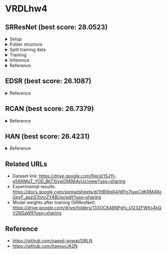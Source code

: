 # VRDLhw4



## SRResNet (best score: 28.0523)


<details>
<summary>Setup</summary>

```bash
$ conda create -n VRDLhw4_SRResNet python=3.7
$ conda activate VRDLhw4_SRResNet
$ conda install pytorch torchvision torchaudio cudatoolkit=10.2 -c pytorch
$ cd /home/yuhsi44165/NYCU/G2/VRDL/HW4/
$ git clone https://github.com/TW-yuhsi/VRDLhw4.git
$ cd VRDLhw4/
$ pip install -r requirements.txt
```
  
</details>




<details>
<summary>Folder structure</summary>
  
```text
$ cd /home/yuhsi44165/NYCU/G2/VRDL/HW4/
├── data
│   ├── testing_lr_images
│   │   ├── 00.png
│   │   ├── 01.png
│   │   ├── .
│   │   ├── .
│   │   ├── .
│   │   ├── 13.png
│   ├── training_hr_images
│   │   ├── 2092.png
│   │   ├── 8049.png
│   │   ├── .
│   │   ├── .
│   │   ├── .
│   │   ├── tt27.png
```
  
</details>




<details>
<summary>Split training data</summary>

```bash
$ python train_val_split.py
```
  
</details>




<details>
<summary>Training</summary>

```bash
$ python train.py
```
  
</details>




<details>
<summary>Inference</summary>

```bash
$ python test.py
```
  
</details>





<details>
<summary>Reference</summary>

- https://arxiv.org/abs/1609.04802
- https://github.com/twtygqyy/pytorch-SRResNet
- https://github.com/sgrvinod/a-PyTorch-Tutorial-to-Super-Resolution
  
</details>



## EDSR (best score: 26.1087)


<details>
<summary>Reference</summary>

- https://arxiv.org/abs/1707.02921
- https://github.com/sanghyun-son/EDSR-PyTorch
  
</details>



## RCAN (best score: 26.7379)
  
  
  
<details>
<summary>Reference</summary>

- https://arxiv.org/abs/1807.02758
- https://github.com/yulunzhang/RCAN
  
</details>


  
  
## HAN (best score: 26.4231)


<details>
<summary>Reference</summary>

- https://arxiv.org/abs/2008.08767
- https://github.com/wwlCape/HAN

  
</details>


  
  

  
  
  





## Related URLs

- Dataset link: https://drive.google.com/file/d/1SJYi-q56NMuT_YOD_8kTXivwDM96AvUx/view?usp=sharing
- Experimental results: https://docs.google.com/spreadsheets/d/1ttBWq64IWFo7lawCdKRM4RoGpyF_aazjS7nnvZY4BUw/edit?usp=sharing
- Model weights after training (SRResNet): https://drive.google.com/drive/folders/133OC846NPgfv_s1232FWKs4kQV2NSaW9?usp=sharing



## Reference
- https://github.com/saeed-anwar/DRLN
- https://github.com/haoyuc/A2N


